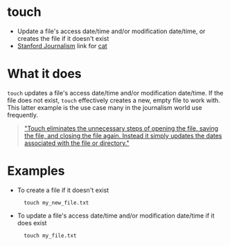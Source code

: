 touch
=====

* Update a file's access date/time and/or modification date/time, or creates the file if it doesn't exist
* [Stanford Journalism](http://journalism.stanford.edu/) link for [cat](http://www.compciv.org/unix-tools/#touch)

What it does
============

```touch``` updates a file's access date/time and/or modification date/time. If the file does not exist, ```touch``` effectively creates a new, empty file to work with. This latter example is the use case many in the journalism world use frequently.

> ["Touch eliminates the unnecessary steps of opening the file, saving the file, and closing the file again. Instead it simply updates the dates associated with the file or directory."](https://en.wikipedia.org/wiki/Touch_%28Unix%29)

Examples
========

* To create a file if it doesn't exist

        touch my_new_file.txt

* To update a file's access date/time and/or modification date/time if it does exist

        touch my_file.txt
